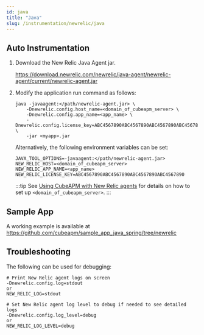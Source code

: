 ```yaml
---
id: java
title: "Java"
slug: /instrumentation/newrelic/java
---
```


## Auto Instrumentation

1. Download the New Relic Java Agent jar.

    https://download.newrelic.com/newrelic/java-agent/newrelic-agent/current/newrelic-agent.jar

1. Modify the application run command as follows:

   ```shell
   java -javaagent:</path/newrelic-agent.jar> \
       -Dnewrelic.config.host_name=<domain_of_cubeapm_server> \
       -Dnewrelic.config.app_name=<app_name> \
       -Dnewrelic.config.license_key=ABC4567890ABC4567890ABC4567890ABC4567890 \
       -jar <myapp>.jar
   ```
   Alternatively, the following environment variables can be set:

   ```shell
   JAVA_TOOL_OPTIONS=-javaagent:</path/newrelic-agent.jar>
   NEW_RELIC_HOST=<domain_of_cubeapm_server>
   NEW_RELIC_APP_NAME=<app_name>
   NEW_RELIC_LICENSE_KEY=ABC4567890ABC4567890ABC4567890ABC4567890
   ```
   :::tip
   See [Using CubeAPM with New Relic agents](newrelic.md) for details on how to set up `<domain_of_cubeapm_server>`.
   :::

## Sample App

A working example is available at https://github.com/cubeapm/sample_app_java_spring/tree/newrelic

## Troubleshooting

The following can be used for debugging:

```
# Print New Relic agent logs on screen
-Dnewrelic.config.log=stdout
or
NEW_RELIC_LOG=stdout

# Set New Relic agent log level to debug if needed to see detailed logs
-Dnewrelic.config.log_level=debug
or
NEW_RELIC_LOG_LEVEL=debug
```